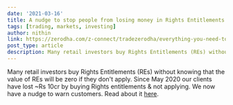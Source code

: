 ```yaml
---
date: '2021-03-16'
title: A nudge to stop people from losing money in Rights Entitlements
tags: [trading, markets, investing]
author: nithin
link: https://zerodha.com/z-connect/tradezerodha/everything-you-need-to-know-about-rights-entitlements
post_type: article
description: Many retail investors buy Rights Entitlements (REs) without knowing that the value of REs will be zero if they don't apply...
---
```


Many retail investors buy Rights Entitlements (REs) without knowing that the value of REs will be zero if they don't apply. Since May 2020 our clients have lost ~Rs 10cr by buying Rights entitlements & not applying. We now have a nudge to warn customers. Read about it [here](https://zerodha.com/z-connect/tradezerodha/everything-you-need-to-know-about-rights-entitlements).
